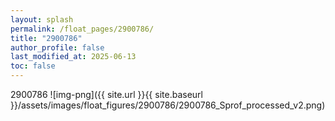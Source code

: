 ```yaml
---
layout: splash
permalink: /float_pages/2900786/
title: "2900786"
author_profile: false
last_modified_at: 2025-06-13
toc: false
---
```

 
2900786
![img-png]({{ site.url }}{{ site.baseurl }}/assets/images/float_figures/2900786/2900786_Sprof_processed_v2.png)
